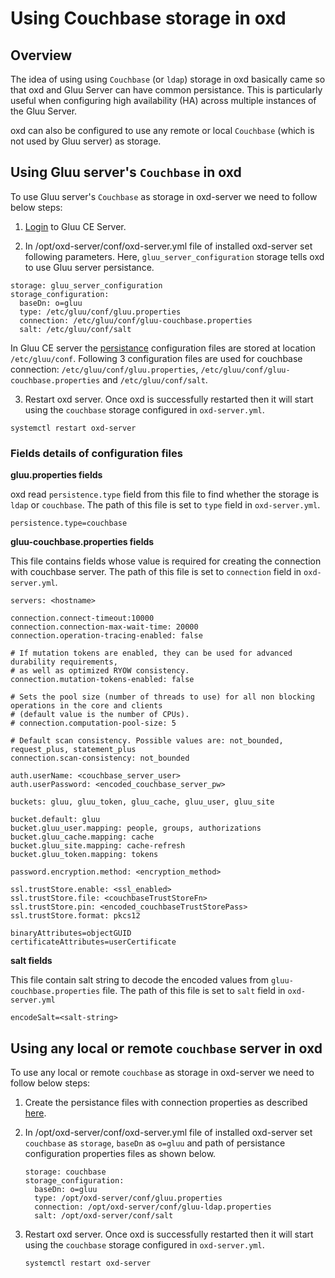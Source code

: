 # Using Couchbase storage in oxd

## Overview

The idea of using using `Couchbase` (or `ldap`) storage in oxd basically came so that oxd and Gluu Server can have common persistance. This is particularly useful when configuring high availability (HA) across multiple instances of the Gluu Server. 

oxd can also be configured to use any remote or local `Couchbase` (which is not used by Gluu server) as storage.

## Using Gluu server's `Couchbase` in oxd

To use Gluu server's `Couchbase` as storage in oxd-server we need to follow below steps:

1. [Login](https://www.gluu.org/docs/gluu-server/installation-guide/install-ubuntu/#start-the-server-and-log-in) to Gluu CE Server.

1. In /opt/oxd-server/conf/oxd-server.yml file of installed oxd-server set following parameters. Here, `gluu_server_configuration` storage tells oxd to use Gluu server persistance. 

  ```
  storage: gluu_server_configuration
  storage_configuration:
    baseDn: o=gluu
    type: /etc/gluu/conf/gluu.properties
    connection: /etc/gluu/conf/gluu-couchbase.properties
    salt: /etc/gluu/conf/salt
  ```
  
  In Gluu CE server the [persistance](https://www.gluu.org/docs/gluu-server/reference/persistence) configuration files are stored at       location `/etc/gluu/conf`. Following 3 configuration files are used for couchbase connection:              `/etc/gluu/conf/gluu.properties`, `/etc/gluu/conf/gluu-couchbase.properties` and `/etc/gluu/conf/salt`.
  
3. Restart oxd server. Once oxd is successfully restarted then it will start using the `couchbase` storage configured in `oxd-server.yml`.

  ```
  systemctl restart oxd-server
  ```

### Fields details of configuration files

**gluu.properties fields**

oxd read `persistence.type` field from this file to find whether the storage is `ldap` or `couchbase`. The path of this file is set to `type` field in `oxd-server.yml`.

  ```
  persistence.type=couchbase
  ```

**gluu-couchbase.properties fields**

This file contains fields whose value is required for creating the connection with couchbase server. The path of this file is set to `connection` field in `oxd-server.yml`.

  ```
  servers: <hostname>

  connection.connect-timeout:10000
  connection.connection-max-wait-time: 20000
  connection.operation-tracing-enabled: false

  # If mutation tokens are enabled, they can be used for advanced durability requirements,
  # as well as optimized RYOW consistency.
  connection.mutation-tokens-enabled: false

  # Sets the pool size (number of threads to use) for all non blocking operations in the core and clients
  # (default value is the number of CPUs).
  # connection.computation-pool-size: 5

  # Default scan consistency. Possible values are: not_bounded, request_plus, statement_plus
  connection.scan-consistency: not_bounded

  auth.userName: <couchbase_server_user>
  auth.userPassword: <encoded_couchbase_server_pw>

  buckets: gluu, gluu_token, gluu_cache, gluu_user, gluu_site

  bucket.default: gluu
  bucket.gluu_user.mapping: people, groups, authorizations
  bucket.gluu_cache.mapping: cache
  bucket.gluu_site.mapping: cache-refresh
  bucket.gluu_token.mapping: tokens

  password.encryption.method: <encryption_method>

  ssl.trustStore.enable: <ssl_enabled>
  ssl.trustStore.file: <couchbaseTrustStoreFn>
  ssl.trustStore.pin: <encoded_couchbaseTrustStorePass>
  ssl.trustStore.format: pkcs12

  binaryAttributes=objectGUID
  certificateAttributes=userCertificate
  ```

**salt fields**

This file contain salt string to decode the encoded values from `gluu-couchbase.properties` file. The path of this file is set to `salt` field in `oxd-server.yml`

  ```
  encodeSalt=<salt-string>
  ```

## Using any local or remote `couchbase` server in oxd

To use any local or remote `couchbase` as storage in oxd-server we need to follow below steps:

1. Create the persistance files with connection properties as described [here](#fields-details-of-configuration-files).

1. In /opt/oxd-server/conf/oxd-server.yml file of installed oxd-server set `couchbase` as `storage`, `baseDn` as `o=gluu` and path of persistance configuration properties files as shown below. 

    ```
    storage: couchbase
    storage_configuration:
      baseDn: o=gluu
      type: /opt/oxd-server/conf/gluu.properties
      connection: /opt/oxd-server/conf/gluu-ldap.properties
      salt: /opt/oxd-server/conf/salt
    ```


1. Restart oxd server. Once oxd is successfully restarted then it will start using the `couchbase` storage configured in `oxd-server.yml`.

    ```
    systemctl restart oxd-server
    ```
